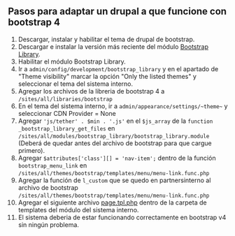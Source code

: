 ## Pasos para adaptar un drupal a que funcione con bootstrap 4
1. Descargar, instalar y habilitar el tema de drupal de bootstrap. 
2. Descargar e instalar la versión más reciente del módulo [Bootstrap Library](https://www.drupal.org/project/bootstrap_library).
2. Habilitar el módulo Bootstrap Library.
3. Ir a `admin/config/development/bootstrap_library` y en el apartado de "Theme visibility" marcar la opción "Only the listed themes" y seleccionar el tema del sistema interno.
4. Agregar los archivos de la libreria de bootstrap 4 a `/sites/all/libraries/bootstrap`
5. En el tema del sistema interno, ir a `admin/appearance/settings/~theme~` y seleccionar CDN Provider = None
6. Agregar `'js/tether' . $min . '.js'` en el `$js_array` de la `function _bootstrap_library_get_files` en `/sites/all/modules/bootstrap_library/bootstrap_library.module` (Deberá de quedar antes del archivo de bootstrap para que cargue primero).
7. Agregar `$attributes['class'][] = 'nav-item';` dentro de la función `bootstrap_menu_link` en `/sites/all/themes/bootstrap/templates/menu/menu-link.func.php`
8. Agregar la función de `l_custom` que se quedo en partnersinterno al archivo de bootstrap `/sites/all/themes/bootstrap/templates/menu/menu-link.func.php` 
9. Agregar el siguiente archivo [page.tpl.php](page.tpl.php) dentro de la carpeta de templates del módulo del sistema interno.
10. El sistema deberia de estar funcionando correctamente en bootstrap v4 sin ningún problema.
